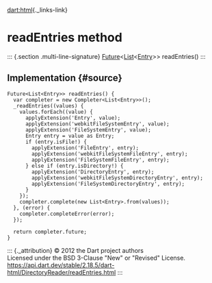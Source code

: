 [dart:html](../../dart-html/dart-html-library){._links-link}

readEntries method
==================

::: {.section .multi-line-signature}
[Future](../../dart-async/future-class)\<[List](../../dart-core/list-class)\<[Entry](../entry-class)\>\>
readEntries()
:::

Implementation {#source}
--------------

``` {.language-dart data-language="dart"}
Future<List<Entry>> readEntries() {
  var completer = new Completer<List<Entry>>();
  _readEntries((values) {
    values.forEach((value) {
      applyExtension('Entry', value);
      applyExtension('webkitFileSystemEntry', value);
      applyExtension('FileSystemEntry', value);
      Entry entry = value as Entry;
      if (entry.isFile!) {
        applyExtension('FileEntry', entry);
        applyExtension('webkitFileSystemFileEntry', entry);
        applyExtension('FileSystemFileEntry', entry);
      } else if (entry.isDirectory!) {
        applyExtension('DirectoryEntry', entry);
        applyExtension('webkitFileSystemDirectoryEntry', entry);
        applyExtension('FileSystemDirectoryEntry', entry);
      }
    });
    completer.complete(new List<Entry>.from(values));
  }, (error) {
    completer.completeError(error);
  });

  return completer.future;
}
```

::: {._attribution}
© 2012 the Dart project authors\
Licensed under the BSD 3-Clause \"New\" or \"Revised\" License.\
<https://api.dart.dev/stable/2.18.5/dart-html/DirectoryReader/readEntries.html>
:::
